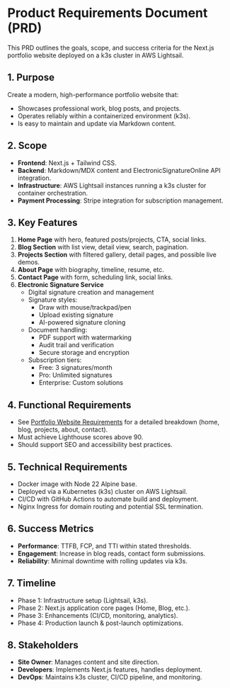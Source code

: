 # Product Requirements Document (PRD)

This PRD outlines the goals, scope, and success criteria for the Next.js portfolio website deployed on a k3s cluster in AWS Lightsail.

## 1. Purpose

Create a modern, high-performance portfolio website that:

- Showcases professional work, blog posts, and projects.
- Operates reliably within a containerized environment (k3s).
- Is easy to maintain and update via Markdown content.

## 2. Scope

- **Frontend**: Next.js + Tailwind CSS.
- **Backend**: Markdown/MDX content and ElectronicSignatureOnline API integration.
- **Infrastructure**: AWS Lightsail instances running a k3s cluster for container orchestration.
- **Payment Processing**: Stripe integration for subscription management.

## 3. Key Features

1. **Home Page** with hero, featured posts/projects, CTA, social links.
2. **Blog Section** with list view, detail view, search, pagination.
3. **Projects Section** with filtered gallery, detail pages, and possible live demos.
4. **About Page** with biography, timeline, resume, etc.
5. **Contact Page** with form, scheduling link, social links.
6. **Electronic Signature Service**
   - Digital signature creation and management
   - Signature styles:
     - Draw with mouse/trackpad/pen
     - Upload existing signature
     - AI-powered signature cloning
   - Document handling:
     - PDF support with watermarking
     - Audit trail and verification
     - Secure storage and encryption
   - Subscription tiers:
     - Free: 3 signatures/month
     - Pro: Unlimited signatures
     - Enterprise: Custom solutions

## 4. Functional Requirements

- See [Portfolio Website Requirements](#) for a detailed breakdown (home, blog, projects, about, contact).
- Must achieve Lighthouse scores above 90.
- Should support SEO and accessibility best practices.

## 5. Technical Requirements

- Docker image with Node 22 Alpine base.
- Deployed via a Kubernetes (k3s) cluster on AWS Lightsail.
- CI/CD with GitHub Actions to automate build and deployment.
- Nginx Ingress for domain routing and potential SSL termination.

## 6. Success Metrics

- **Performance**: TTFB, FCP, and TTI within stated thresholds.
- **Engagement**: Increase in blog reads, contact form submissions.
- **Reliability**: Minimal downtime with rolling updates via k3s.

## 7. Timeline

- Phase 1: Infrastructure setup (Lightsail, k3s).
- Phase 2: Next.js application core pages (Home, Blog, etc.).
- Phase 3: Enhancements (CI/CD, monitoring, analytics).
- Phase 4: Production launch & post-launch optimizations.

## 8. Stakeholders

- **Site Owner**: Manages content and site direction.
- **Developers**: Implements Next.js features, handles deployment.
- **DevOps**: Maintains k3s cluster, CI/CD pipeline, and monitoring.
